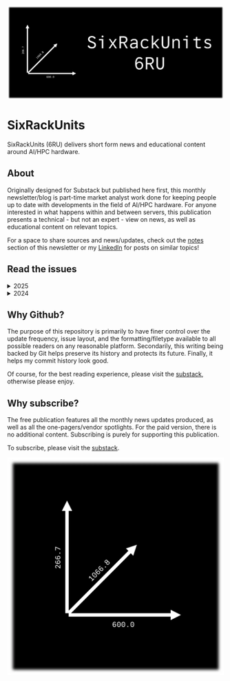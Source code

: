 [![](https://raw.githubusercontent.com/FistOfHit/SixRackUnits/refs/heads/main/assets/header.png)](https://sixrackunits.substack.com)

# SixRackUnits
SixRackUnits (6RU) delivers short form news and educational content around AI/HPC hardware.

## About
Originally designed for Substack but published here first, this monthly newsletter/blog is part-time market analyst work done for keeping people up to date with developments in the field of AI/HPC hardware. For anyone interested in what happens within and between servers, this publication presents a technical - but not an expert - view on news, as well as educational content on relevant topics.

For a space to share sources and news/updates, check out the <a href="https://sixrackunits.substack.com/notes">notes</a> section of this newsletter or my <a href="https://www.linkedin.com/in/hitesh-kumar58">LinkedIn</a> for posts on similar topics!

## Read the issues

<details>
  <summary>2025</summary>
    <ul>
    <li><a href="https://github.com/FistOfHit/SixRackUnits/blob/main/newsletters/2025/june/june.md">June</a></li>
    <li><a href="https://github.com/FistOfHit/SixRackUnits/blob/main/newsletters/2025/may/may.md">May</a></li>
    <li><a href="https://github.com/FistOfHit/SixRackUnits/blob/main/newsletters/2025/april/april.md">April</a></li>
    <li><a href="https://github.com/FistOfHit/SixRackUnits/blob/main/newsletters/2025/march/march.md">March</a></li>
    <li><a href="https://github.com/FistOfHit/SixRackUnits/blob/main/newsletters/2025/february/february.md">February</a></li>
    <li><a href="https://github.com/FistOfHit/SixRackUnits/blob/main/newsletters/2025/january/january.md">January</a></li>
    </ul>
</details>
<details>
  <summary>2024</summary>
    <ul>
    <li><a href="https://github.com/FistOfHit/SixRackUnits/blob/main/newsletters/2024/december/december.md">December</a></li>
    <li><a href="https://github.com/FistOfHit/SixRackUnits/blob/main/newsletters/2024/november/november.md">November</a></li>
    <li><a href="https://github.com/FistOfHit/SixRackUnits/blob/main/newsletters/2024/october/october.md">October</a></li>
    <li><a href="https://github.com/FistOfHit/SixRackUnits/blob/main/newsletters/2024/september/september.md">September</a></li>
    <li><a href="https://github.com/FistOfHit/SixRackUnits/blob/main/newsletters/2024/august/august.md">August</a></li>
    </ul>
</details>

## Why Github?
The purpose of this repository is primarily to have finer control over the update frequency, issue layout, and the formatting/filetype available to all possible readers on any reasonable platform. Secondarily, this writing being backed by Git helps preserve its history and protects its future. Finally, it helps my commit history look good.

Of course, for the best reading experience, please visit the [substack](https://sixrackunits.substack.com), otherwise please enjoy. 

## Why subscribe?
The free publication features all the monthly news updates produced, as well as all the one-pagers/vendor spotlights. For the paid version, there is no additional content. Subscribing is purely for supporting this publication.

To subscribe, please visit the [substack](https://sixrackunits.substack.com).

[![](https://raw.githubusercontent.com/FistOfHit/SixRackUnits/refs/heads/main/assets/logo.png)](https://sixrackunits.substack.com)
